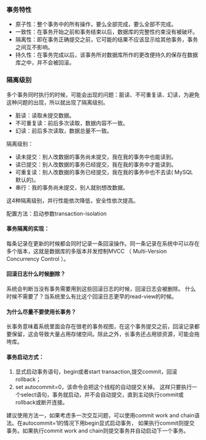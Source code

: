 ### 事务特性
* 原子性：整个事务中的所有操作，要么全部完成，要么全部不完成。
* 一致性：在事务开始之前和事务结束以后，数据库的完整性约束没有被破坏。
* 隔离性：即在事务正确提交之前，它可能的结果不应该显示给其他事务，事务之间互不影响。
* 持久性：在事务完成以后，该事务所对数据库所作的更改便持久的保存在数据库之中，并不会被回滚。
### 隔离级别
多个事务同时执行的时候，可能会出现的问题：脏读、不可重复读、幻读，为避免这种问题的出现，所以就出现了隔离级别。
* 脏读：读取未提交数据。
* 不可重复读：前后多次读取，数据内容不一致。
* 幻读：前后多次读取，数据总量不一致。  

隔离级别：  
* 读未提交：别人改数据的事务尚未提交，我在我的事务中也能读到。
* 读已提交：别人改数据的事务已经提交，我在我的事务中才能读到。
* 可重复读：别人改数据的事务已经提交，我在我的事务中也不去读( MySQL 默认的)。
* 串行：我的事务尚未提交，别人就别想改数据。   

这4种隔离级别，并行性能依次降低，安全性依次提高。   

配置方法：启动参数transaction-isolation  


#### 事务隔离的实现：
每条记录在更新的时候都会同时记录一条回滚操作。同一条记录在系统中可以存在多个版本，这就是数据库的多版本并发控制MVCC （ Multi-Version Concurrency Control ）。  

#### 回滚日志什么时候删除？
系统会判断当没有事务需要用到这些回滚日志的时候，回滚日志会被删除。
什么时候不需要了？当系统里么有比这个回滚日志更早的read-view的时候。

#### 为什么尽量不要使用长事务？  
长事务意味着系统里面会存在很老的事务视图，在这个事务提交之前，回滚记录都要保留，这会导致大量占用存储空间。除此之外，长事务还占用锁资源，可能会拖垮库。

#### 事务启动方式：  
1. 显式启动事务语句，begin或者start transaction,提交commit，回滚rollback；
2. set autocommit=0，该命令会把这个线程的自动提交关掉。
这样只要执行一个select语句，事务就启动，并不会自动提交，直到主动执行commit或rollback或断开连接。  


建议使用方法一，如果考虑多一次交互问题，可以使用commit work and chain语法。在autocommit=1的情况下用begin显式启动事务，
如果执行commit则提交事务。如果执行commit work and chain则提交事务并自动启动下一个事务。
